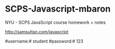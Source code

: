 SCPS-Javascript-mbaron
======================

NYU - SCPS JavaScript course homework + notes


http://samsultan.com/javascript

#username:# student
#password:# 123
